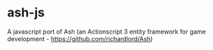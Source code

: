 ash-js
======

A javascript port of Ash (an Actionscript 3 entity framework for game development - https://github.com/richardlord/Ash)